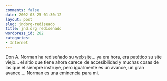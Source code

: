 ```yaml
---
comments: false
date: 2002-03-25 01:30:12
layout: post
slug: jndorg-rediseado
title: jnd.org rediseñado
wordpress_id: 282
categories:
- Internet
---
```


Don A. Norman ha rediseñado su [website](http://www.jnd.org)… ya era hora, era patético su site viejo… el sitio que tiene ahora carece de accesibilidad y muchas cosas de las que el siempre instruye, pero igualmente es un avance, un gran avance…. Norman es una eminencia para mi.




 
